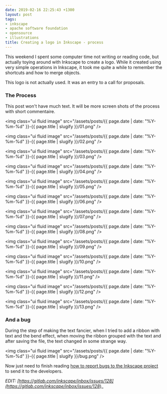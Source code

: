 ```yaml
---
date: 2019-02-16 22:25:43 +1300
layout: post
tags:
- inkscape
- apache software foundation
- opensource
- illustrations
title: Creating a logo in Inkscape - process
---
```


This weekend I spent some computer time not writing or reading code,
but actually toying around with Inkscape to create a logo. While it
created using very simple operations in Inkscape, it took me quite
a while to remember the shortcuts and how to merge objects.

This logo is not actually used. It was an entry to a call for proposals.

### The Process

This post won't have much text. It will be more screen shots of the
process with short commentaire.

<img class="ui fluid image" src="/assets/posts/{{ page.date | date: "%Y-%m-%d" }}-{{ page.title | slugify }}/01.png" />

<!--more-->


<img class="ui fluid image" src="/assets/posts/{{ page.date | date: "%Y-%m-%d" }}-{{ page.title | slugify }}/02.png" />



<img class="ui fluid image" src="/assets/posts/{{ page.date | date: "%Y-%m-%d" }}-{{ page.title | slugify }}/03.png" />




<img class="ui fluid image" src="/assets/posts/{{ page.date | date: "%Y-%m-%d" }}-{{ page.title | slugify }}/04.png" />



<img class="ui fluid image" src="/assets/posts/{{ page.date | date: "%Y-%m-%d" }}-{{ page.title | slugify }}/05.png" />



<img class="ui fluid image" src="/assets/posts/{{ page.date | date: "%Y-%m-%d" }}-{{ page.title | slugify }}/06.png" />



<img class="ui fluid image" src="/assets/posts/{{ page.date | date: "%Y-%m-%d" }}-{{ page.title | slugify }}/07.png" />



<img class="ui fluid image" src="/assets/posts/{{ page.date | date: "%Y-%m-%d" }}-{{ page.title | slugify }}/08.png" />



<img class="ui fluid image" src="/assets/posts/{{ page.date | date: "%Y-%m-%d" }}-{{ page.title | slugify }}/09.png" />



<img class="ui fluid image" src="/assets/posts/{{ page.date | date: "%Y-%m-%d" }}-{{ page.title | slugify }}/10.png" />



<img class="ui fluid image" src="/assets/posts/{{ page.date | date: "%Y-%m-%d" }}-{{ page.title | slugify }}/11.png" />



<img class="ui fluid image" src="/assets/posts/{{ page.date | date: "%Y-%m-%d" }}-{{ page.title | slugify }}/12.png" />



<img class="ui fluid image" src="/assets/posts/{{ page.date | date: "%Y-%m-%d" }}-{{ page.title | slugify }}/13.png" />


### And a bug

During the step of making the text fancier, when I tried to add a ribbon with
text and the bend effect, when moving the ribbon grouped with the text and after
saving the file, the text changed in some strange way.


<img class="ui fluid image" src="/assets/posts/{{ page.date | date: "%Y-%m-%d" }}-{{ page.title | slugify }}/bug.png" />


Now just need to finish reading
[how to report bugs to the Inkscape project](https://inkscape.org/contribute/report-bugs/)
to send it to the developers.

_EDIT: [https://gitlab.com/inkscape/inbox/issues/128](https://gitlab.com/inkscape/inbox/issues/128_)_
